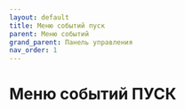 ```yaml
---
layout: default
title: Меню событий пуск
parent: Меню событий
grand_parent: Панель управления
nav_order: 1
---
```


# Меню событий ПУСК
